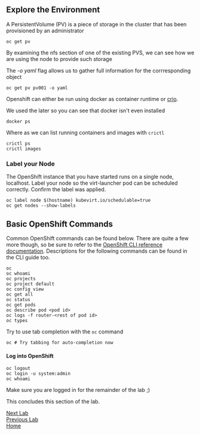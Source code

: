 ## Explore the Environment

A PersistentVolume (PV) is a piece of storage in the cluster that has been provisioned by an administrator

```
oc get pv 
```

By examining the nfs section of one of the existing PVS, we can see how we are using the node to provide such storage

The *-o yaml* flag allows us to gather full information for the corrresponding object

```
oc get pv pv001 -o yaml
```

Openshift can either be run using docker as container runtime or [crio](https://cri-o.io/). 

We used the later so you can see that docker isn't even installed

```
docker ps
```

Where as we can list running containers and images with `crictl`

```
crictl ps
crictl images
```

### Label your Node

The OpenShift instance that you have started runs on a single node, localhost.
Label your node so the virt-launcher pod can be scheduled correctly. Confirm the label was applied.

```
oc label node $(hostname) kubevirt.io/schedulable=true
oc get nodes --show-labels
```

## Basic OpenShift Commands

Common OpenShift commands can be found below. There are quite a few more though, so be sure to refer to the [OpenShift CLI reference documentation](https://docs.openshift.org/latest/cli_reference/basic_cli_operations.html#cli-reference-basic-cli-operations). Descriptions for the following commands can be found in the CLI guide too.

```
oc
oc whoami
oc projects
oc project default
oc config view
oc get all
oc status
oc get pods
oc describe pod <pod id>
oc logs -f router-<rest of pod id>
oc types
```

Try to use tab completion with the `oc` command

```
oc # Try tabbing for auto-completion now
```

#### Log into OpenShift

```
oc logout
oc login -u system:admin
oc whoami
```

Make sure you are logged in for the remainder of the lab ;)

This concludes this section of the lab.

[Next Lab](../lab4/lab4.md)\
[Previous Lab](../lab2/lab2.md)\
[Home](../../README.md)
